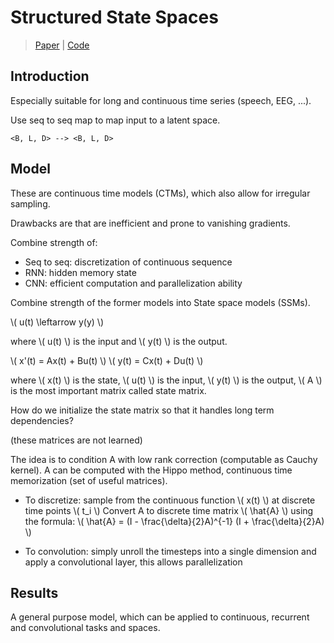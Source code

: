 
# Structured State Spaces

> [Paper](https://arxiv.org/abs/2111.00396) | [Code](https://github.com/state-spaces/s4)

## Introduction

Especially suitable for long and continuous time series (speech, EEG, ...). 

Use seq to seq map to map input to a latent space.

```
<B, L, D> --> <B, L, D>
```

## Model

These are continuous time models (CTMs), which also allow for irregular sampling.

Drawbacks are that are inefficient and prone to vanishing gradients.

Combine strength of: 
- Seq to seq: discretization of continuous sequence
- RNN: hidden memory state
- CNN: efficient computation and parallelization ability

Combine strength of the former models into State space models (SSMs).

\\( u(t) \leftarrow y(y) \\)

where \\( u(t) \\) is the input and \\( y(t) \\) is the output.

\\( x'(t) = Ax(t) + Bu(t) \\)
\\( y(t) = Cx(t) + Du(t) \\)

where \\( x(t) \\) is the state, \\( u(t) \\) is the input, \\( y(t) \\) is the output, \\( A \\) is the most important matrix called state matrix. 

How do we initialize the state matrix so that it handles long term dependencies?

(these matrices are not learned)

The idea is to condition A with low rank correction (computable as Cauchy kernel). 
A can be computed with the Hippo method, continuous time memorization (set of useful matrices).

- To discretize: sample from the continuous function \\( x(t) \\) at discrete time points \\( t_i \\)
    Convert A to discrete time matrix \\( \hat{A} \\) using the formula: 
    \\( \hat{A} = (I - \frac{\delta}{2}A)^{-1} (I + \frac{\delta}{2}A) \\)

- To convolution: simply unroll the timesteps into a single dimension and apply a convolutional layer, this allows parallelization


## Results

A general purpose model, which can be applied to continuous, recurrent and convolutional tasks and spaces.